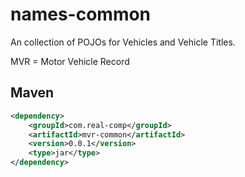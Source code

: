 # names-common
An collection of POJOs for Vehicles and Vehicle Titles.

MVR = Motor Vehicle Record


## Maven
```xml
<dependency>
    <groupId>com.real-comp</groupId>
    <artifactId>mvr-common</artifactId>
    <version>0.0.1</version>
    <type>jar</type>
</dependency>
```
